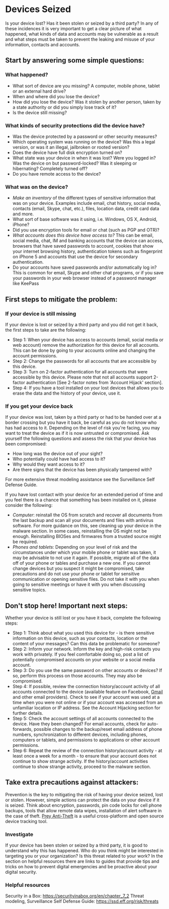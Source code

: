 # Devices Seized

Is your device lost? Has it been stolen or seized by a third party? In any of these incidences it is very important to get a clear picture of what happened, what kinds of data and accounts may be vulnerable as a result and what steps must be taken to prevent the leaking and misuse of your information, contacts and accounts.

## Start by answering some simple questions:

### What happened?

- What sort of device are you missing? A computer, mobile phone, tablet or an external hard drive?
- When and where did you lose the device?
- How did you lose the device? Was it stolen by another person, taken by a state authority or did you simply lose track of it?
- Is the device still missing?

### What kinds of security protections did the device have?

- Was the device protected by a password or other security measures?
- Which operating system was running on the device? Was this a legal version, or was it an illegal, jailbroken or rooted version?
- Does the device have full disk encryption turned on?
- What state was your device in when it was lost?  Were you logged in?  Was the device on but password-locked? Was it sleeping or hibernating? Completely turned off?
- Do you have remote access to the device?

### What was on the device?

- *Make an inventory* of the different types of sensitive information that was on your device. Examples include email, chat history, social media, contacts (email, Skype, chat, etc.), files, location data, credit card data and more.
- What sort of base software was it using, i.e. Windows, OS X, Android, iPhone?
- Did you use encryption tools for email or chat (such as PGP and OTR)?
- *What accounts does this device have access to?* This can be email, social media, chat, IM and banking accounts that the device can access, browsers that have saved passwords to account, cookies that show your internet browsing history, authentication tokens such as fingerprint on iPhone 5 and accounts that use the device for secondary authentication.
- Do your accounts have saved passwords and/or automatically log in? This is common for email, Skype and other chat programs, or if you save your passwords in your web browser instead of a password manager like KeePass

## First steps to mitigate the problem:

### If your device is still missing

If your device is lost or seized by a third party and you did not get it back, the first steps to take are the following:

-  Step 1: When your device has access to accounts (email, social media or web account) remove the authorization for this device for all accounts. This can be done by going to your accounts online and changing the account permissions.
- Step 2: Change the passwords for all accounts that are accessible by this device.
- Step 3: Turn on 2-factor authentication for all accounts that were accessible by this device. Please note that not all accounts support 2-factor authentication [See 2-factor notes from 'Account Hijack' section].
- Step 4: If you have a tool installed on your lost devices that allows you to erase the data and the history of your device, use it.

### If you get your device back

If your device was lost, taken by a third party or had to be handed over at a border crossing but you have it back, be careful as you do not know who has had access to it. Depending on the level of risk you're facing, you may want to treat the device as if it is now untrusted or compromised. Ask yourself the following questions and assess the risk that your device has been compromised:

- How long was the device out of your sight?
- Who potentially could have had access to it?
- Why would they want access to it?
- Are there signs that the device has been physically tampered with?

For more extensive threat modeling assistance see the Surveillance Self Defense Guide.

If you have lost contact with your device for an extended period of time and you feel there is a chance that something has been installed on it, please consider the following:

- *Computer*: reinstall the OS from scratch and recover all documents from the last backup and scan all your documents and files with antivirus software. For more guidance on this, see cleaning up your device in the malware section. In some cases, reinstalling the OS might not be enough. Reinstalling BIOSes and firmwares from a trusted source might be required.
- *Phones and tablets*: Depending on your level of risk and the circumstances under which your mobile phone or tablet was taken, it may be advisable to not use it again. If possible, migrate all of the data off of your phone or tables and purchase a new one. If you cannot change devices but you suspect it might be compromised, take precautions and do not use your phone or tablet for sensitive communication or opening sensitive files. Do not take it with you when going to sensitive meetings or have it with you when discussing sensitive topics.

## Don't stop here! Important next steps:
Whether your device is still lost or you have it back, complete the following steps:

- Step 1: Think about what you used this device for - is there sensitive information on this device, such as your contacts, location or the content of your messages? Can this data be problematic for someone?
- Step 2: Inform your network. Inform the key and high-risk contacts you work with privately. If you feel comfortable doing so, post a list of potentially compromised accounts on your website or a social media account.
- Step 3: Do you use the same password on other accounts or devices? If so, perform this process on those accounts. They may also be compromised.
- Step 4: If possible, review the connection history/account activity of all accounts connected to the device (available feature on Facebook, [Gmail](https://www.google.com/settings/security?hl=en) and other email providers). Check to see if your account was used at a time when you were not online or if your account was accessed from an  unfamiliar location or IP address. See the Account Hijacking section for further details.
- Step 5: Check the account settings of all accounts connected to the device. Have they been changed? For email accounts, check for auto-forwards, possible changes to the backup/reset email address of phone numbers, synchronization to different devices, including phones, computers or tablets, and permissions to applications or other account permissions.
- Step 6: Repeat the review of the connection history/account activity - at least once a week for a month - to ensure that your account does not continue to show strange activity. If the history/account activities continue to show strange activity, proceed to the malware section.

## Take extra precautions against attackers:

Prevention is the key to mitigating the risk of having your device seized, lost or stolen. However, simple actions can protect the data on your device if it is seized. Think about encryption, passwords, pin code locks for cell phone backups, tools that allow remote data wipes, installation of alert software in the case of theft. [Prey Anti-Theft](https://preyproject.com/) is a useful cross-platform and open source device tracking tool.

### Investigate

If your device has been stolen or seized by a third party, it is good to understand why this has happened. Who do you think might be interested in targeting you or your organization? Is this threat related to your work? In the section on helpful resources there are links to guides that provide tips and tricks on how to prevent digital emergencies and be proactive about your digital security.

### Helpful resources

Security in a Box: https://securityinabox.org/en/chapter_7_2
Threat modeling, Surveillance Self Defense Guide: https://ssd.eff.org/risk/threats

